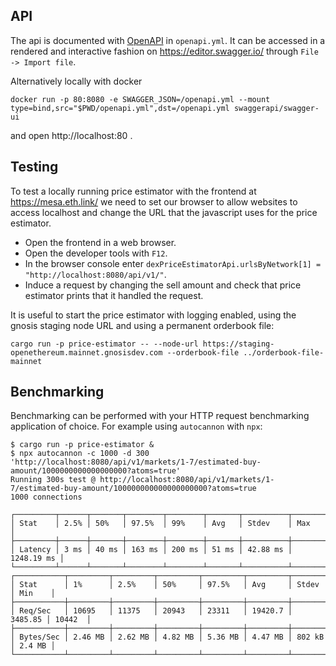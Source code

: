 ## API

The api is documented with [OpenAPI](https://www.openapis.org/) in `openapi.yml`. It can be accessed in a rendered and interactive fashion on https://editor.swagger.io/ through `File -> Import file`.

Alternatively locally with docker

```
docker run -p 80:8080 -e SWAGGER_JSON=/openapi.yml --mount type=bind,src="$PWD/openapi.yml",dst=/openapi.yml swaggerapi/swagger-ui
```

and open http://localhost:80 .

## Testing

To test a locally running price estimator with the frontend at https://mesa.eth.link/ we need to set our browser to allow websites to access localhost and change the URL that the javascript uses for the price estimator.

* Open the frontend in a web browser.
* Open the developer tools with `F12`.
* In the browser console enter `dexPriceEstimatorApi.urlsByNetwork[1] = "http://localhost:8080/api/v1/"`.
* Induce a request by changing the sell amount and check that price estimator prints that it handled the request.

It is useful to start the price estimator with logging enabled, using the gnosis staging node URL and using a permanent orderbook file:

```
cargo run -p price-estimator -- --node-url https://staging-openethereum.mainnet.gnosisdev.com --orderbook-file ../orderbook-file-mainnet
```

## Benchmarking

Benchmarking can be performed with your HTTP request benchmarking application of choice. For example using `autocannon` with `npx`:
```
$ cargo run -p price-estimator &
$ npx autocannon -c 1000 -d 300 'http://localhost:8080/api/v1/markets/1-7/estimated-buy-amount/1000000000000000000?atoms=true'
Running 300s test @ http://localhost:8080/api/v1/markets/1-7/estimated-buy-amount/100000000000000000000?atoms=true
1000 connections

┌─────────┬──────┬───────┬────────┬────────┬───────┬──────────┬────────────┐
│ Stat    │ 2.5% │ 50%   │ 97.5%  │ 99%    │ Avg   │ Stdev    │ Max        │
├─────────┼──────┼───────┼────────┼────────┼───────┼──────────┼────────────┤
│ Latency │ 3 ms │ 40 ms │ 163 ms │ 200 ms │ 51 ms │ 42.88 ms │ 1248.19 ms │
└─────────┴──────┴───────┴────────┴────────┴───────┴──────────┴────────────┘
┌───────────┬─────────┬─────────┬─────────┬─────────┬─────────┬─────────┬────────┐
│ Stat      │ 1%      │ 2.5%    │ 50%     │ 97.5%   │ Avg     │ Stdev   │ Min    │
├───────────┼─────────┼─────────┼─────────┼─────────┼─────────┼─────────┼────────┤
│ Req/Sec   │ 10695   │ 11375   │ 20943   │ 23311   │ 19420.7 │ 3485.85 │ 10442  │
├───────────┼─────────┼─────────┼─────────┼─────────┼─────────┼─────────┼────────┤
│ Bytes/Sec │ 2.46 MB │ 2.62 MB │ 4.82 MB │ 5.36 MB │ 4.47 MB │ 802 kB  │ 2.4 MB │
└───────────┴─────────┴─────────┴─────────┴─────────┴─────────┴─────────┴────────┘
```
